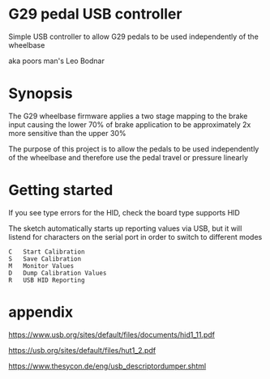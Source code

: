 # G29 pedal USB controller

Simple USB controller to allow G29 pedals to be used independently of the wheelbase

aka poors man's Leo Bodnar

# Synopsis

The G29 wheelbase firmware applies a two stage mapping to the brake input causing the lower 70%
of brake application to be approximately 2x more sensitive than the upper 30%

The purpose of this project is to allow the pedals to be used independently of the 
wheelbase and therefore use the pedal travel or pressure linearly

# Getting started

If you see type errors for the HID, check the board type supports HID

The sketch automatically starts up reporting values via USB, but it will
listend for characters on the serial port in order to switch to different
modes

    C   Start Calibration
    S   Save Calibration
    M   Monitor Values
    D   Dump Calibration Values
    R   USB HID Reporting

# appendix

https://www.usb.org/sites/default/files/documents/hid1_11.pdf

https://usb.org/sites/default/files/hut1_2.pdf

https://www.thesycon.de/eng/usb_descriptordumper.shtml